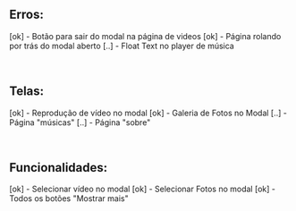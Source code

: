 <h2> Erros: </h2>

[ok] - Botão para sair do modal na página de videos
[ok] - Página rolando por trás do modal aberto
[..] - Float Text no player de música

<br>

<h2> Telas: </h2>

[ok] - Reprodução de vídeo no modal
[ok] - Galeria de Fotos no Modal
[..] - Página "músicas"
[..] - Página "sobre"

<br>

<h2> Funcionalidades: </h2>

[ok] - Selecionar vídeo no modal
[ok] - Selecionar Fotos no modal
[ok] - Todos os botões "Mostrar mais"
